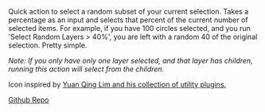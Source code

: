 Quick action to select a random subset of your current selection. Takes a percentage as an input and selects that percent of the current number of selected items. For example, if you have 100 circles selected, and you run 'Select Random Layers > 40%', you are left with a random 40 of the original selection. Pretty simple.

_Note: If you only have only one layer selected, and that layer has children, running this action will select from the children._

Icon inspired by [Yuan Qing Lim and his collection of utility plugins.](https://www.figma.com/@yuanqing)

[Github Repo](https://github.com/arniebradfo/select-random-layers-figma-plugin)

